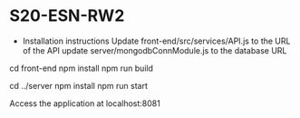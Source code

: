 # S20-ESN-RW2


- Installation instructions 
Update front-end/src/services/API.js to the URL of the API
update server/mongodbConnModule.js to the database URL

cd front-end 
npm install 
npm run build 

cd ../server 
npm install 
npm run start 


Access the application at localhost:8081
